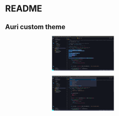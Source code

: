 # README

## Auri custom theme
<p align="center">
	<img src="./assets/theme-1.jpeg" width="200"> 
<p>

<p align="center">
	<img src="./assets/theme-2.jpeg" width="200"> 
<p>

